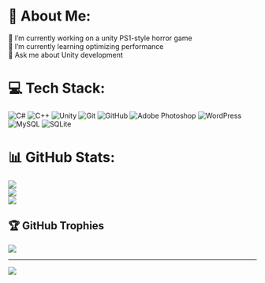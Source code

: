 # 💫 About Me:
🔭 I’m currently working on a unity PS1-style horror game <br>🌱 I’m currently learning optimizing performance<br>💬 Ask me about Unity development


# 💻 Tech Stack:
![C#](https://img.shields.io/badge/c%23-%23239120.svg?style=for-the-badge&logo=csharp&logoColor=white) ![C++](https://img.shields.io/badge/c++-%2300599C.svg?style=for-the-badge&logo=c%2B%2B&logoColor=white) ![Unity](https://img.shields.io/badge/unity-%23000000.svg?style=for-the-badge&logo=unity&logoColor=white) ![Git](https://img.shields.io/badge/git-%23F05033.svg?style=for-the-badge&logo=git&logoColor=white) ![GitHub](https://img.shields.io/badge/github-%23121011.svg?style=for-the-badge&logo=github&logoColor=white) ![Adobe Photoshop](https://img.shields.io/badge/adobe%20photoshop-%2331A8FF.svg?style=for-the-badge&logo=adobe%20photoshop&logoColor=white) ![WordPress](https://img.shields.io/badge/WordPress-%23117AC9.svg?style=for-the-badge&logo=WordPress&logoColor=white) ![MySQL](https://img.shields.io/badge/mysql-4479A1.svg?style=for-the-badge&logo=mysql&logoColor=white) ![SQLite](https://img.shields.io/badge/sqlite-%2307405e.svg?style=for-the-badge&logo=sqlite&logoColor=white)
# 📊 GitHub Stats:
![](https://github-readme-stats.vercel.app/api?username=RedyRT&theme=react&hide_border=false&include_all_commits=true&count_private=true)<br/>
![](https://nirzak-streak-stats.vercel.app/?user=RedyRT&theme=react&hide_border=false)<br/>
![](https://githubstats-six-swart.vercel.app/api/top-langs/?username=RedyRT&theme=react&hide_border=false&include_all_commits=true&count_private=true&layout=compact)

## 🏆 GitHub Trophies
![](https://github-profile-trophy.vercel.app/?username=RedyRT&theme=radical&no-frame=false&no-bg=true&margin-w=4)

---
[![](https://visitcount.itsvg.in/api?id=RedyRT&icon=0&color=0)](https://visitcount.itsvg.in)
